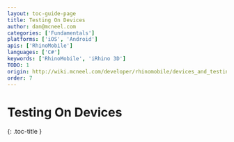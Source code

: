 ```yaml
---
layout: toc-guide-page
title: Testing On Devices
author: dan@mcneel.com
categories: ['Fundamentals']
platforms: ['iOS', 'Android']
apis: ['RhinoMobile']
languages: ['C#']
keywords: ['RhinoMobile', 'iRhino 3D']
TODO: 1
origin: http://wiki.mcneel.com/developer/rhinomobile/devices_and_testing
order: 7
---
```


# Testing On Devices
{: .toc-title }
